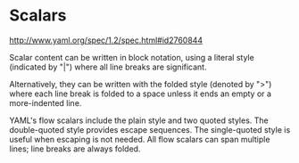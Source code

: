 # Scalars

http://www.yaml.org/spec/1.2/spec.html#id2760844

Scalar content can be written in block notation, using a literal style (indicated by "|") 
where all line breaks are significant.

Alternatively, they can be written with the folded style (denoted by ">") 
where each line break is folded to a space unless it ends an empty or a more-indented line.

YAML's flow scalars include the plain style and two quoted styles.
The double-quoted style provides escape sequences.
The single-quoted style is useful when escaping is not needed.
All flow scalars can span multiple lines; line breaks are always folded.
